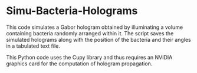 # Simu-Bacteria-Holograms

This code simulates a Gabor hologram obtained by illuminating a volume containing bacteria randomly arranged within it. The script saves the simulated holograms along with the position of the bacteria and their angles in a tabulated text file.  

This Python code uses the Cupy library and thus requires an NVIDIA graphics card for the computation of hologram propagation.

